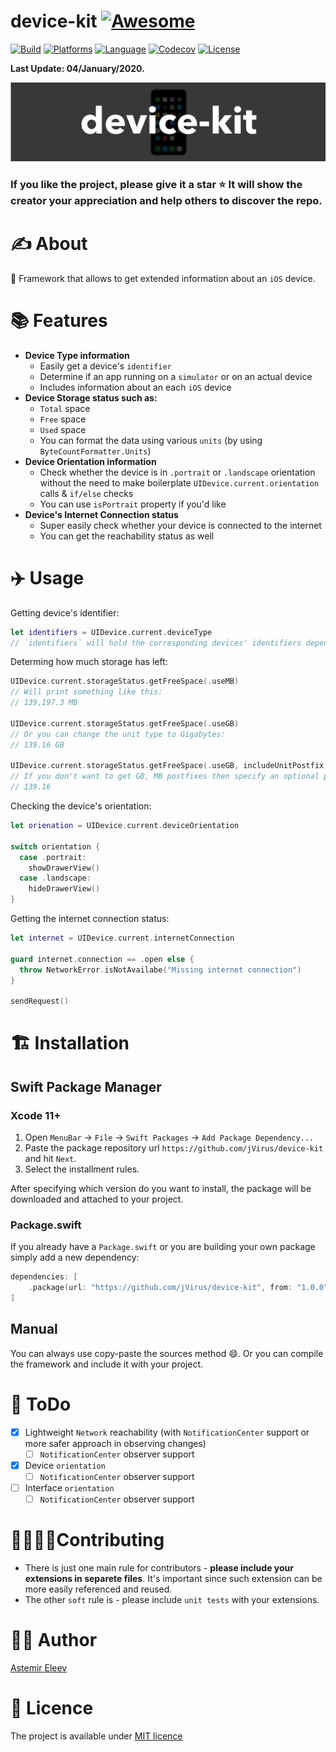 # device-kit [![Awesome](https://cdn.rawgit.com/sindresorhus/awesome/d7305f38d29fed78fa85652e3a63e154dd8e8829/media/badge.svg)](https://github.com/sindresorhus/awesome)

[![Build](https://github.com/jvirus/device-kit/workflows/Build/badge.svg)]()
[![Platforms](https://img.shields.io/badge/Platform-iOS-yellowgreen.svg)]()
[![Language](https://img.shields.io/badge/Language-Swift_5.1-orange.svg)]()
[![Codecov](https://codecov.io/gh/jVirus/device-kit/branch/master/graph/badge.svg)](https://codecov.io/gh/jVirus/device-kit)
[![License](https://img.shields.io/badge/License-MIT-blue.svg)]()

**Last Update: 04/January/2020.**

![](logo-device_kit.png)

### If you like the project, please give it a star ⭐ It will show the creator your appreciation and help others to discover the repo.

# ✍️ About
📱 Framework that allows to get extended information about an `iOS` device.

# 📚 Features
- **Device Type information** 
  - Easily get a device's `identifier`
  - Determine if an app running on a `simulator` or on an actual device
  - Includes information about an each `iOS` device
- **Device Storage status such as:**
  - `Total` space
  - `Free` space 
  - `Used` space
  - You can format the data using various `units` (by using `ByteCountFormatter.Units`)
- **Device Orientation information**
  - Check whether the device is in `.portrait` or `.landscape` orientation without the need to make boilerplate `UIDevice.current.orientation` calls & `if/else` checks
  - You can use `isPortrait` property if you'd like
- **Device's Internet Connection status**
  - Super easily check whether your device is connected to the internet
  - You can get the reachability status as well

# ✈️ Usage

Getting device's identifier:

```swift
let identifiers = UIDevice.current.deviceType
// `identifiers` will hold the corresponding devices' identifiers depending on your `iOS` model
```

Determing how much storage has left:

```swift
UIDevice.current.storageStatus.getFreeSpace(.useMB)
// Will print something like this:
// 139,197.3 MB

UIDevice.current.storageStatus.getFreeSpace(.useGB)
// Or you can change the unit type to Gigabytes:
// 139.16 GB

UIDevice.current.storageStatus.getFreeSpace(.useGB, includeUnitPostfix: false)
// If you don't want to get GB, MB postfixes then specify an optional parameter for `includeUnitPostfix`:
// 139.16
```

Checking the device's orientation:

```swift
let orienation = UIDevice.current.deviceOrientation

switch orientation {
  case .portrait:
    showDrawerView()
  case .landscape:
    hideDrawerView()
}
```

Getting the internet connection status:

```swift
let internet = UIDevice.current.internetConnection

guard internet.connection == .open else { 
  throw NetworkError.isNotAvailabe("Missing internet connection")
}

sendRequest()
```

# 🏗 Installation

## Swift Package Manager

### Xcode 11+

1. Open `MenuBar` → `File` → `Swift Packages` → `Add Package Dependency...`
2. Paste the package repository url `https://github.com/jVirus/device-kit` and hit `Next`.
3. Select the installment rules.

After specifying which version do you want to install, the package will be downloaded and attached to your project. 

### Package.swift
If you already have a `Package.swift` or you are building your own package simply add a new dependency:

```swift
dependencies: [
    .package(url: "https://github.com/jVirus/device-kit", from: "1.0.0")
]
```

## Manual 
You can always use copy-paste the sources method 😄. Or you can compile the framework and include it with your project.


# 📝 ToDo
- [x] Lightweight `Network` reachability (with `NotificationCenter` support or more safer approach in observing changes)
  - [ ] `NotificationCenter` observer support
- [x] Device `orientation` 
  - [ ] `NotificationCenter` observer support
- [ ] Interface `orientation`
  - [ ] `NotificationCenter` observer support

# 🙋‍♀️🙋‍♂️Contributing 
- There is just one main rule for contributors - **please include your extensions in separete files**. It's important since such extension can be more easily referenced and reused.
- The other `soft` rule is - please include `unit tests` with your extensions. 

# 👨‍💻 Author 
[Astemir Eleev](https://github.com/jVirus)

# 🔖 Licence
The project is available under [MIT licence](https://github.com/jVirus/device-kit/blob/master/LICENSE)
